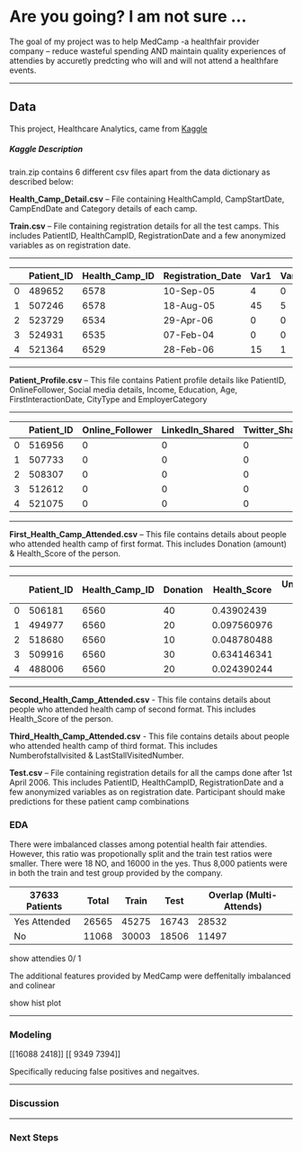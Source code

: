 # Are you going? I am not sure ... 

The goal of my project was to help MedCamp -a healthfair provider company – reduce wasteful spending AND maintain quality experiences of attendies by accuretly predcting who will and will not attend a healthfare events.

--- 

## Data 
This project, Healthcare Analytics, came from [Kaggle](https://www.kaggle.com/vin1234/janatahack-healthcare-analytics?select=Train) 

##### Kaggle Description 

train.zip contains 6 different csv files apart from the data dictionary as described below:

**Health_Camp_Detail.csv** – File containing HealthCampId, CampStartDate, CampEndDate and Category details of each camp.

**Train.csv** – File containing registration details for all the test camps. This includes PatientID, HealthCampID, RegistrationDate and a few anonymized variables as on registration date.

---

|   | Patient_ID | Health_Camp_ID | Registration_Date | Var1 | Var2 | Var3 | Var4 | Var5 |
|---|------------|----------------|-------------------|------|------|------|------|------|
| 0 | 489652     | 6578           | 10-Sep-05         | 4    | 0    | 0    | 0    | 2    |
| 1 | 507246     | 6578           | 18-Aug-05         | 45   | 5    | 0    | 0    | 7    |
| 2 | 523729     | 6534           | 29-Apr-06         | 0    | 0    | 0    | 0    | 0    |
| 3 | 524931     | 6535           | 07-Feb-04         | 0    | 0    | 0    | 0    | 0    |
| 4 | 521364     | 6529           | 28-Feb-06         | 15   | 1    | 0    | 0    | 7    | 

--- 

**Patient_Profile.csv** – This file contains Patient profile details like PatientID, OnlineFollower, Social media details, Income, Education, Age, FirstInteractionDate, CityType and EmployerCategory

--- 
|   | Patient_ID | Online_Follower | LinkedIn_Shared | Twitter_Shared | Facebook_Shared | Income | Education_Score | Age | First_Interaction | City_Type | Employer_Category |
|---|------------|-----------------|-----------------|----------------|-----------------|--------|-----------------|-----|-------------------|-----------|-------------------|
| 0 | 516956     | 0               | 0               | 0              | 0               | 1      | 90              | 39  | 18-Jun-03         |           | Software Industry |
| 1 | 507733     | 0               | 0               | 0              | 0               | 1      | None            | 40  | 20-Jul-03         | H         | Software Industry |
| 2 | 508307     | 0               | 0               | 0              | 0               | 3      | 87              | 46  | 02-Nov-02         | D         | BFSI              |
| 3 | 512612     | 0               | 0               | 0              | 0               | 1      | 75              | 47  | 02-Nov-02         | D         | Education         |
| 4 | 521075     | 0               | 0               | 0              | 0               | 3      | None            | 80  | 24-Nov-02         | H         | Others            

 ---      

**First_Health_Camp_Attended.csv** – This file contains details about people who attended health camp of first format. This includes Donation (amount) & Health_Score of the person.

--- 

|   | Patient_ID | Health_Camp_ID | Donation | Health_Score | Unnamed: 4 |
|---|------------|----------------|----------|--------------|------------|
| 0 | 506181     | 6560           | 40       | 0.43902439   |            |
| 1 | 494977     | 6560           | 20       | 0.097560976  |            |
| 2 | 518680     | 6560           | 10       | 0.048780488  |            |
| 3 | 509916     | 6560           | 30       | 0.634146341  |            |
| 4 | 488006     | 6560           | 20       | 0.024390244  |            |

---

**Second_Health_Camp_Attended.csv** - This file contains details about people who attended health camp of second format. This includes Health_Score of the person.

**Third_Health_Camp_Attended.csv** - This file contains details about people who attended health camp of third format. This includes Numberofstallvisited & LastStallVisitedNumber.

**Test.csv** – File containing registration details for all the camps done after 1st April 2006. This includes PatientID, HealthCampID, RegistrationDate and a few anonymized variables as on registration date. Participant should make predictions for these patient camp combinations


### EDA

There were imbalanced classes among potential health fair attendies. However, this ratio was propotionally split and the train test ratios were smaller.
There were 18 NO, and 16000 in the yes. Thus 8,000 patients were in both the train and test group provided by the company. 

| 37633 Patients | Total | Train | Test  | Overlap (Multi-Attends)  |
|----------------|-------|-------|-------|--------------------------|
| Yes Attended   | 26565 | 45275 | 16743 | 28532                    |
| No             | 11068 | 30003 | 18506 | 11497                    | 


show attendies 0/ 1

The additional features provided by MedCamp were deffenitally imbalanced and colinear 

show hist plot



---


### Modeling 

[[16088  2418]]
 [[ 9349  7394]]

 Specifically reducing false positives and negaitves. 
 
---


### Discussion 


---


### Next Steps
